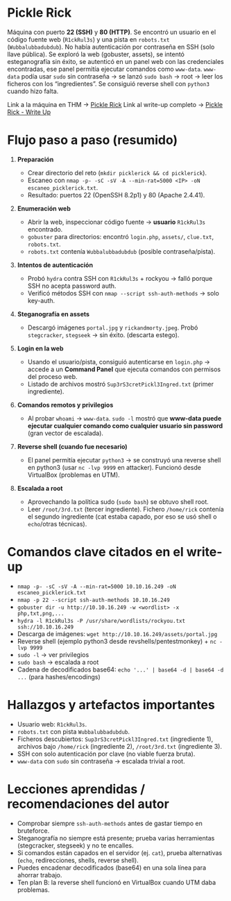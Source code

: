 # Pickle Rick

Máquina con puerto **22 (SSH)** y **80 (HTTP)**. Se encontró un usuario en el código fuente web (`R1ckRul3s`) y una pista en `robots.txt` (`Wubbalubbadubdub`). No había autenticación por contraseña en SSH (solo llave pública). Se exploró la web (gobuster, assets), se intentó esteganografía sin éxito, se autenticó en un panel web con las credenciales encontradas, ese panel permitía ejecutar comandos como `www-data`. `www-data` podía usar `sudo` sin contraseña → se lanzó `sudo bash` → root → leer los ficheros con los “ingredientes”. Se consiguió reverse shell con `python3` cuando hizo falta. 

Link a la máquina en THM -> [Pickle Rick](https://tryhackme.com/room/picklerick)
Link al write-up completo -> [Pickle Rick - Write Up](https://github.com/DanielDominguezBender/TryHackMe/blob/main/PickleRick/PickleRick.pdf)

# Flujo paso a paso (resumido)

1. **Preparación**

   * Crear directorio del reto (`mkdir picklerick && cd picklerick`).
   * Escaneo con `nmap -p- -sC -sV -A --min-rat=5000 <IP> -oN escaneo_picklerick.txt`.
   * Resultado: puertos 22 (OpenSSH 8.2p1) y 80 (Apache 2.4.41). 

2. **Enumeración web**

   * Abrir la web, inspeccionar código fuente → **usuario** `R1ckRul3s` encontrado.
   * `gobuster` para directorios: encontró `login.php`, `assets/`, `clue.txt`, `robots.txt`.
   * `robots.txt` contenía `Wubbalubbadubdub` (posible contraseña/pista). 

3. **Intentos de autenticación**

   * Probó `hydra` contra SSH con `R1ckRul3s` + rockyou → falló porque SSH no acepta password auth.
   * Verificó métodos SSH con `nmap --script ssh-auth-methods` → solo key-auth. 

4. **Steganografía en assets**

   * Descargó imágenes `portal.jpg` y `rickandmorty.jpeg`. Probó `stegcracker`, `stegseek` → sin éxito. (descarta estego). 

5. **Login en la web**

   * Usando el usuario/pista, consiguió autenticarse en `login.php` → accede a un **Command Panel** que ejecuta comandos con permisos del proceso web.
   * Listado de archivos mostró `Sup3rS3cretPickl3Ingred.txt` (primer ingrediente). 

6. **Comandos remotos y privilegios**

   * Al probar `whoami` → `www-data`. `sudo -l` mostró que **www-data puede ejecutar cualquier comando como cualquier usuario sin password** (gran vector de escalada). 

7. **Reverse shell (cuando fue necesario)**

   * El panel permitía ejecutar `python3` → se construyó una reverse shell en python3 (usar `nc -lvp 9999` en attacker). Funcionó desde VirtualBox (problemas en UTM). 

8. **Escalada a root**

   * Aprovechando la política sudo (`sudo bash`) se obtuvo shell root.
   * Leer `/root/3rd.txt` (tercer ingrediente). Fichero `/home/rick` contenía el segundo ingrediente (cat estaba capado, por eso se usó shell o `echo`/otras técnicas). 

# Comandos clave citados en el write-up

* `nmap -p- -sC -sV -A --min-rat=5000 10.10.16.249 -oN escaneo_picklerick.txt`
* `nmap -p 22 --script ssh-auth-methods 10.10.16.249`
* `gobuster dir -u http://10.10.16.249 -w <wordlist> -x php,txt,png,...`
* `hydra -l R1ckRul3s -P /usr/share/wordlists/rockyou.txt ssh://10.10.16.249`
* Descarga de imágenes: `wget http://10.10.16.249/assets/portal.jpg`
* Reverse shell (ejemplo python3 desde revshells/pentestmonkey) + `nc -lvp 9999`
* `sudo -l` → ver privilegios
* `sudo bash` → escalada a root
* Cadena de decodificados base64: `echo '...' | base64 -d | base64 -d ...` (para hashes/encodings) 

# Hallazgos y artefactos importantes

* Usuario web: `R1ckRul3s`.
* `robots.txt` con pista `Wubbalubbadubdub`.
* Ficheros descubiertos: `Sup3rS3cretPickl3Ingred.txt` (ingrediente 1), archivos bajo `/home/rick` (ingrediente 2), `/root/3rd.txt` (ingrediente 3).
* SSH con solo autenticación por clave (no viable fuerza bruta).
* `www-data` con `sudo` sin contraseña → escalada trivial a root. 

# Lecciones aprendidas / recomendaciones del autor

* Comprobar siempre `ssh-auth-methods` antes de gastar tiempo en bruteforce.
* Steganografía no siempre está presente; prueba varias herramientas (stegcracker, stegseek) y no te encalles.
* Si comandos están capados en el servidor (ej. `cat`), prueba alternativas (`echo`, redirecciones, shells, reverse shell).
* Puedes encadenar decodificados (base64) en una sola línea para ahorrar trabajo.
* Ten plan B: la reverse shell funcionó en VirtualBox cuando UTM daba problemas. 

